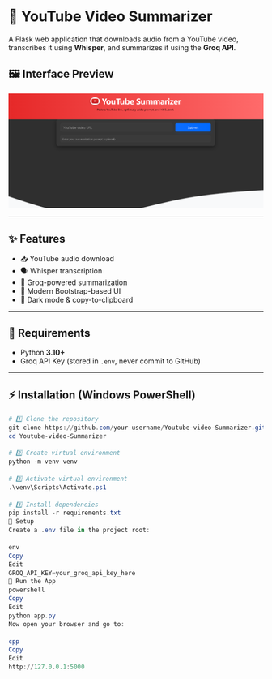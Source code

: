 # 🎥 YouTube Video Summarizer

A Flask web application that downloads audio from a YouTube video, transcribes it using **Whisper**, and summarizes it using the **Groq API**.

## 🖼 Interface Preview
![Interface Demo](assets/interface_demo.png)

---

## ✨ Features
- 📥 YouTube audio download
- 🗣 Whisper transcription
- 🧠 Groq-powered summarization
- 🎨 Modern Bootstrap-based UI
- 🌙 Dark mode & copy-to-clipboard

---

## 📌 Requirements
- Python **3.10+**
- Groq API Key (stored in `.env`, never commit to GitHub)

---

## ⚡ Installation (Windows PowerShell)
```powershell
# 1️⃣ Clone the repository
git clone https://github.com/your-username/Youtube-video-Summarizer.git
cd Youtube-video-Summarizer

# 2️⃣ Create virtual environment
python -m venv venv

# 3️⃣ Activate virtual environment
.\venv\Scripts\Activate.ps1

# 4️⃣ Install dependencies
pip install -r requirements.txt
🔑 Setup
Create a .env file in the project root:

env
Copy
Edit
GROQ_API_KEY=your_groq_api_key_here
🚀 Run the App
powershell
Copy
Edit
python app.py
Now open your browser and go to:

cpp
Copy
Edit
http://127.0.0.1:5000





